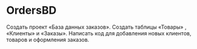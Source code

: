 # OrdersBD
 Создать проект «База данных заказов». Создать таблицы «Товары» , «Клиенты» и «Заказы». 
 Написать код для добавления новых клиентов, товаров и оформления заказов.
